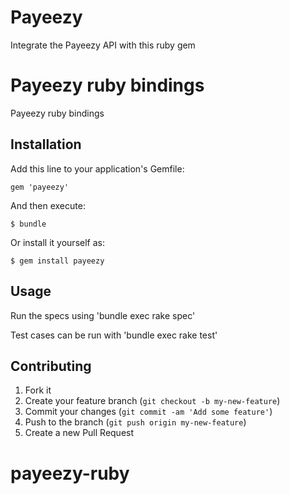 # Payeezy

Integrate the Payeezy API with this ruby gem

# Payeezy ruby bindings 

Payeezy ruby bindings

## Installation

Add this line to your application's Gemfile:

    gem 'payeezy'

And then execute:

    $ bundle

Or install it yourself as:

    $ gem install payeezy

## Usage

Run the specs using 'bundle exec rake spec'

Test cases can be run with 'bundle exec rake test'

## Contributing

1. Fork it 
2. Create your feature branch (`git checkout -b my-new-feature`)
3. Commit your changes (`git commit -am 'Add some feature'`)
4. Push to the branch (`git push origin my-new-feature`)
5. Create a new Pull Request
# payeezy-ruby
